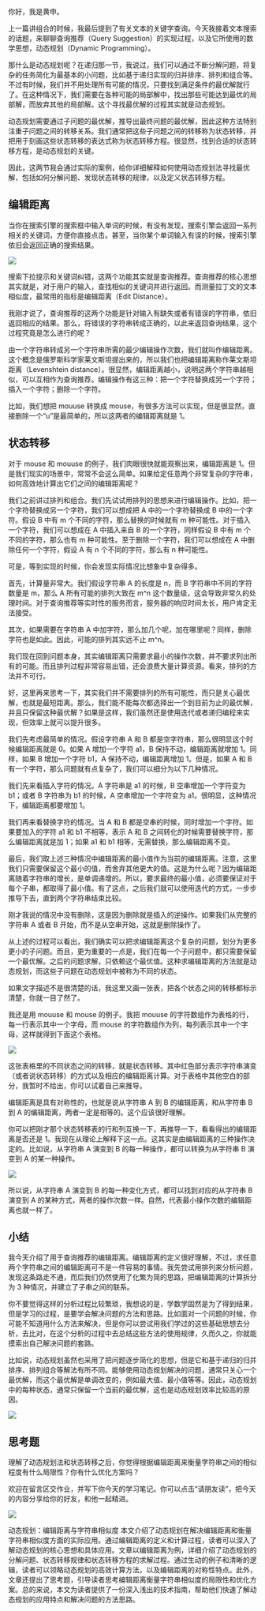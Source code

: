 你好，我是黄申。

上一篇讲组合的时候，我最后提到了有关文本的关键字查询。今天我接着文本搜索的话题，来聊聊查询推荐（Query Suggestion）的实现过程，以及它所使用的数学思想，动态规划（Dynamic Programming）。

那什么是动态规划呢？在递归那一节，我说过，我们可以通过不断分解问题，将复杂的任务简化为最基本的小问题，比如基于递归实现的归并排序、排列和组合等。不过有时候，我们并不用处理所有可能的情况，只要找到满足条件的最优解就行了。在这种情况下，我们需要在各种可能的局部解中，找出那些可能达到最优的局部解，而放弃其他的局部解。这个寻找最优解的过程其实就是动态规划。

动态规划需要通过子问题的最优解，推导出最终问题的最优解，因此这种方法特别注重子问题之间的转移关系。我们通常把这些子问题之间的转移称为状态转移，并把用于刻画这些状态转移的表达式称为状态转移方程。很显然，找到合适的状态转移方程，是动态规划的关键。

因此，这两节我会通过实际的案例，给你详细解释如何使用动态规划法寻找最优解，包括如何分解问题、发现状态转移的规律，以及定义状态转移方程。

## 编辑距离

当你在搜索引擎的搜索框中输入单词的时候，有没有发现，搜索引擎会返回一系列相关的关键词，方便你直接点击。甚至，当你某个单词输入有误的时候，搜索引擎依旧会返回正确的搜索结果。

![](img/img_1c337d39b48ef544ef811c926c70fbeb.png)

搜索下拉提示和关键词纠错，这两个功能其实就是查询推荐。查询推荐的核心思想其实就是，对于用户的输入，查找相似的关键词并进行返回。而测量拉丁文的文本相似度，最常用的指标是编辑距离（Edit Distance）。

我刚才说了，查询推荐的这两个功能是针对输入有缺失或者有错误的字符串，依旧返回相应的结果。那么，将错误的字符串转成正确的，以此来返回查询结果，这个过程究竟是怎么进行的呢？

由一个字符串转成另一个字符串所需的最少编辑操作次数，我们就叫作编辑距离。这个概念是俄罗斯科学家莱文斯坦提出来的，所以我们也把编辑距离称作莱文斯坦距离（Levenshtein distance）。很显然，编辑距离越小，说明这两个字符串越相似，可以互相作为查询推荐。编辑操作有这三种：把一个字符替换成另一个字符；插入一个字符；删除一个字符。

比如，我们想把 mouuse 转换成 mouse，有很多方法可以实现，但是很显然，直接删除一个“u”是最简单的，所以这两者的编辑距离就是 1。

## 状态转移

对于 mouse 和 mouuse 的例子，我们肉眼很快就能观察出来，编辑距离是 1。但是我们现实的场景中，常常不会这么简单。如果给定任意两个非常复杂的字符串，如何高效地计算出它们之间的编辑距离呢？

我们之前讲过排列和组合。我们先试试用排列的思想来进行编辑操作。比如，把一个字符替换成另一个字符，我们可以想成把 A 中的一个字符替换成 B 中的一个字符。假设 B 中有 m 个不同的字符，那么替换的时候就有 m 种可能性。对于插入一个字符，我们可以想成在 A 中插入来自 B 的一个字符，同样假设 B 中有 m 个不同的字符，那么也有 m 种可能性。至于删除一个字符，我们可以想成在 A 中删除任何一个字符，假设 A 有 n 个不同的字符，那么有 n 种可能性。

可是，等到实现的时候，你会发现实际情况比想象中复杂得多。

首先，计算量非常大。我们假设字符串 A 的长度是 n，而 B 字符串中不同的字符数量是 m，那么 A 所有可能的排列大致在 m^n 这个数量级，这会导致非常久的处理时间。对于查询推荐等实时性的服务而言，服务器的响应时间太长，用户肯定无法接受。

其次，如果需要在字符串 A 中加字符，那么加几个呢，加在哪里呢？同样，删除字符也是如此。因此，可能的排列其实远不止 m^n。

我们现在回到问题本身，其实编辑距离只需要求最小的操作次数，并不要求列出所有的可能。而且排列过程非常容易出错，还会浪费大量计算资源。看来，排列的方法并不可行。

好，这里再来思考一下，其实我们并不需要排列的所有可能性，而只是关心最优解，也就是最短距离。那么，我们能不能每次都选择出一个到目前为止的最优解，并且只保留这种最优解？如果是这样，我们虽然还是使用迭代或者递归编程来实现，但效率上就可以提升很多。

我们先考虑最简单的情况。假设字符串 A 和 B 都是空字符串，那么很明显这个时候编辑距离就是 0。如果 A 增加一个字符 a1，B 保持不动，编辑距离就增加 1。同样，如果 B 增加一个字符 b1，A 保持不动，编辑距离增加 1。但是，如果 A 和 B 有一个字符，那么问题就有点复杂了，我们可以细分为以下几种情况。

我们先来看插入字符的情况。A 字符串是 a1 的时候，B 空串增加一个字符变为 b1；或者 B 字符串为 b1 的时候，A 空串增加一个字符变为 a1。很明显，这种情况下，编辑距离都要增加 1。

我们再来看替换字符的情况。当 A 和 B 都是空串的时候，同时增加一个字符。如果要加入的字符 a1 和 b1 不相等，表示 A 和 B 之间转化的时候需要替换字符，那么编辑距离就是加 1；如果 a1 和 b1 相等，无需替换，那么编辑距离不变。

最后，我们取上述三种情况中编辑距离的最小值作为当前的编辑距离。注意，这里我们只需要保留这个最小的值，而舍弃其他更大的值。这是为什么呢？因为编辑距离随着字符串的增长，是单调递增的。所以，要求最终的最小值，必须要保证对于每个子串，都取得了最小值。有了这点，之后我们就可以使用迭代的方式，一步步推导下去，直到两个字符串结束比较。

刚才我说的情况中没有删除，这是因为删除就是插入的逆操作。如果我们从完整的字符串 A 或者 B 开始，而不是从空串开始，这就是删除操作了。

从上述的过程可以看出，我们确实可以把求编辑距离这个复杂的问题，划分为更多更小的子问题。而且，更为重要的一点是，我们在每一个子问题中，都只需要保留一个最优解。之后的问题求解，只依赖这个最优值。这种求编辑距离的方法就是动态规划，而这些子问题在动态规划中被称为不同的状态。

如果文字描述不是很清楚的话，我这里又画一张表，把各个状态之间的转移都标示清楚，你就一目了然了。

我还是用 mouuse 和 mouse 的例子。我把 mouuse 的字符数组作为表格的行，每一行表示其中一个字母，而 mouse 的字符数组作为列，每列表示其中一个字母，这样就得到下面这个表格。

![](img/img_3f696455617c8a0da422df3cdb64d0cd.png)

这张表格里的不同状态之间的转移，就是状态转移。其中红色部分表示字符串演变（或者说状态转移）的方式以及相应的编辑距离计算。对于表格中其他空白的部分，我暂时不给出，你可以试着自己来推导。

编辑距离是具有对称性的，也就是说从字符串 A 到 B 的编辑距离，和从字符串 B 到 A 的编辑距离，两者一定是相等的。这个应该很好理解。

你可以把刚才那个状态转移表的行和列互换一下，再推导一下，看看得出的编辑距离是否还是 1。我现在从理论上解释下这一点。这其实是由编辑距离的三种操作决定的。比如说，从字符串 A 演变到 B 的每一种操作，都可以转换为从字符串 B 演变到 A 的某一种操作。

![](img/img_1824ca86219e0f05591aa48fe7f6dee8.jpg)

所以说，从字符串 A 演变到 B 的每一种变化方式，都可以找到对应的从字符串 B 演变到 A 的某种方式，两者的操作次数一样。自然，代表最小操作次数的编辑距离也就一样了。

## 小结

我今天介绍了用于查询推荐的编辑距离。编辑距离的定义很好理解，不过，求任意两个字符串之间的编辑距离可不是一件容易的事情。我先尝试用排列来分析问题，发现这条路走不通，而后我们仍然使用了化繁为简的思路，把编辑距离的计算拆分为 3 种情况，并建立了子串之间的联系。

你不要觉得这样的分析过程比较繁琐，我想说的是，学数学固然是为了得到结果，但是学习的过程，是要学会解决问题的方法和思路。比如面对一个问题的时候，你可能不知道用什么方法来解决，但是你可以尝试用我们学过的这些基础思想去分析，去比对，在这个分析的过程中去总结这些方法的使用规律，久而久之，你就能摸索出自己解决问题的套路。

比如说，动态规划虽然也采用了把问题逐步简化的思想，但是它和基于递归的归并排序、排列组合等解法有所不同。能够使用动态规划解决的问题，通常只关心一个最优解，而这个最优解是单调改变的，例如最大值、最小值等等。因此，动态规划中的每种状态，通常只保留一个当前的最优解，这也是动态规划效率比较高的原因。

![](img/img_f37da4a1ef98494dea70016b90922594.jpg)

## 思考题

理解了动态规划法和状态转移之后，你觉得根据编辑距离来衡量字符串之间的相似程度有什么局限性？你有什么优化方案吗？

欢迎在留言区交作业，并写下你今天的学习笔记。你可以点击“请朋友读”，把今天的内容分享给你的好友，和他一起精进。

![](img/img_d0880927e2a522a038be2d04bf19dfe4.png)

动态规划：编辑距离与字符串相似度 本文介绍了动态规划在解决编辑距离和衡量字符串相似度方面的实际应用。通过编辑距离的定义和计算过程，读者可以深入了解动态规划的核心思想和具体应用。文章以编辑距离为例，详细介绍了动态规划的分解问题、状态转移规律和状态转移方程的求解过程。通过生动的例子和清晰的逻辑，读者可以领略动态规划的高效计算方法，以及编辑距离的对称性特点。此外，文章还提出了思考题，引导读者思考编辑距离衡量字符串相似度的局限性和优化方案。总的来说，本文为读者提供了一份深入浅出的技术指南，帮助他们快速了解动态规划的应用特点和解决问题的方法思路。